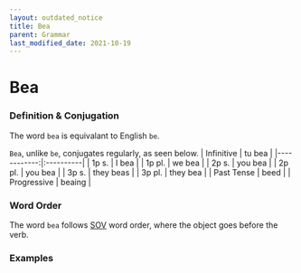 ```yaml
---
layout: outdated_notice
title: Bea
parent: Grammar
last_modified_date: 2021-10-19
---
```


# Bea

### Definition & Conjugation
The word `bea` is equivalant to English `be`.

`Bea`, unlike `be`, conjugates regularly, as seen below.
| Infinitive  | tu bea    |
|------------:|:----------|
| 1p s.       | I bea     |
| 1p pl.      | we bea    |
| 2p s.       | you bea   |
| 2p pl.      | you bea   |
| 3p s.       | they beas |
| 3p pl.      | they bea  |
| Past Tense  | beed      |
| Progressive | beaing    |



### Word Order
The word `bea` follows [SOV](https://en.wikipedia.org/wiki/Subject–object–verb) word order, where the object goes before the verb.

### Examples
> 